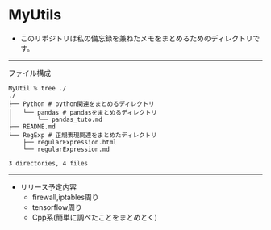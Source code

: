 # MyUtils

- このリポジトリは私の備忘録を兼ねたメモをまとめるためのディレクトリです。

---

ファイル構成

```shell
MyUtil % tree ./
./
├── Python # python関連をまとめるディレクトリ
│   └── pandas # pandasをまとめるディレクトリ
│       └── pandas_tuto.md
├── README.md
└── RegExp # 正規表現関連をまとめたディレクトリ
    ├── regularExpression.html
    └── regularExpression.md

3 directories, 4 files

```

---
- リリース予定内容
    - firewall,iptables周り
    - tensorflow周り
    - Cpp系(簡単に調べたことをまとめとく)

